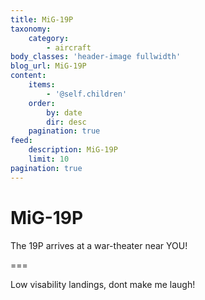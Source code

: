 ```yaml
---
title: MiG-19P
taxonomy:
    category:
        - aircraft
body_classes: 'header-image fullwidth'
blog_url: MiG-19P
content:
    items:
        - '@self.children'
    order:
        by: date
        dir: desc
    pagination: true
feed:
    description: MiG-19P
    limit: 10
pagination: true
---
```


# MiG-19P
The 19P arrives at a war-theater near YOU!

===

Low visability landings, dont make me laugh!

